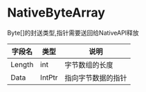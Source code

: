 # NativeByteArray

Byte[]的封送类型,指针需要送回给NativeAPI释放

| 字段名    | 类型     | 说明        |
|--------|--------|-----------|
| Length | int    | 字节数组的长度   |
| Data   | IntPtr | 指向字节数据的指针 |
